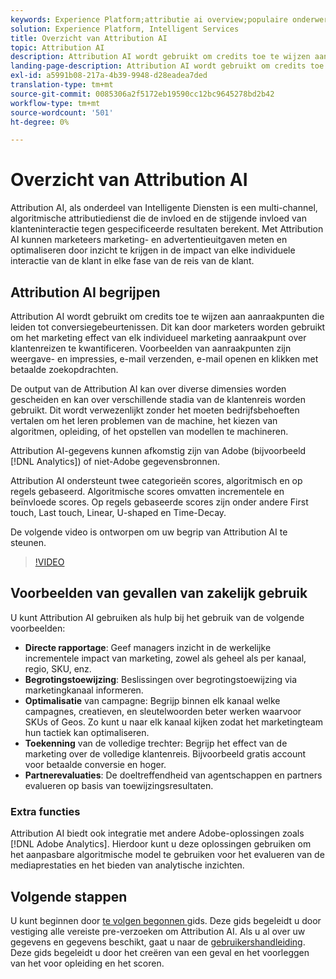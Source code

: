 ```yaml
---
keywords: Experience Platform;attributie ai overview;populaire onderwerpen;attributie ai;Attribution ai
solution: Experience Platform, Intelligent Services
title: Overzicht van Attribution AI
topic: Attribution AI
description: Attribution AI wordt gebruikt om credits toe te wijzen aan aanraakpunten die leiden tot conversiegebeurtenissen. Dit kan door marketers worden gebruikt om het marketing effect van elk individueel marketing aanraakpunt over klantenreizen te kwantificeren. Voorbeelden van aanraakpunten zijn weergave- en impressies, e-mail verzenden, e-mail openen en klikken met betaalde zoekopdrachten.
landing-page-description: Attribution AI wordt gebruikt om credits toe te wijzen aan aanraakpunten die leiden tot conversiegebeurtenissen. Dit kan door marketers worden gebruikt om het marketing effect van elk individueel marketing aanraakpunt over klantenreizen te kwantificeren.
exl-id: a5991b08-217a-4b39-9948-d28eadea7ded
translation-type: tm+mt
source-git-commit: 0085306a2f5172eb19590cc12bc9645278bd2b42
workflow-type: tm+mt
source-wordcount: '501'
ht-degree: 0%

---
```


# Overzicht van Attribution AI

Attribution AI, als onderdeel van Intelligente Diensten is een multi-channel, algoritmische attributiedienst die de invloed en de stijgende invloed van klanteninteractie tegen gespecificeerde resultaten berekent. Met Attribution AI kunnen marketeers marketing- en advertentieuitgaven meten en optimaliseren door inzicht te krijgen in de impact van elke individuele interactie van de klant in elke fase van de reis van de klant.

## Attribution AI begrijpen

Attribution AI wordt gebruikt om credits toe te wijzen aan aanraakpunten die leiden tot conversiegebeurtenissen. Dit kan door marketers worden gebruikt om het marketing effect van elk individueel marketing aanraakpunt over klantenreizen te kwantificeren. Voorbeelden van aanraakpunten zijn weergave- en impressies, e-mail verzenden, e-mail openen en klikken met betaalde zoekopdrachten.

De output van de Attribution AI kan over diverse dimensies worden gescheiden en kan over verschillende stadia van de klantenreis worden gebruikt. Dit wordt verwezenlijkt zonder het moeten bedrijfsbehoeften vertalen om het leren problemen van de machine, het kiezen van algoritmen, opleiding, of het opstellen van modellen te machineren.

Attribution AI-gegevens kunnen afkomstig zijn van Adobe (bijvoorbeeld [!DNL Analytics]) of niet-Adobe gegevensbronnen.

Attribution AI ondersteunt twee categorieën scores, algoritmisch en op regels gebaseerd. Algoritmische scores omvatten incrementele en beïnvloede scores. Op regels gebaseerde scores zijn onder andere First touch, Last touch, Linear, U-shaped en Time-Decay.

De volgende video is ontworpen om uw begrip van Attribution AI te steunen.

>[!VIDEO](https://video.tv.adobe.com/v/32667?learn=on&quality=12)

## Voorbeelden van gevallen van zakelijk gebruik

U kunt Attribution AI gebruiken als hulp bij het gebruik van de volgende voorbeelden:

- **Directe rapportage**: Geef managers inzicht in de werkelijke incrementele impact van marketing, zowel als geheel als per kanaal, regio, SKU, enz.
- **Begrotingstoewijzing**: Beslissingen over begrotingstoewijzing via marketingkanaal informeren.
- **Optimalisatie** van campagne: Begrijp binnen elk kanaal welke campagnes, creatieven, en sleutelwoorden beter werken waarvoor SKUs of Geos. Zo kunt u naar elk kanaal kijken zodat het marketingteam hun tactiek kan optimaliseren.
- **Toekenning** van de volledige trechter: Begrijp het effect van de marketing over de volledige klantenreis. Bijvoorbeeld gratis account voor betaalde conversie en hoger.
- **Partnerevaluaties**: De doeltreffendheid van agentschappen en partners evalueren op basis van toewijzingsresultaten.

### Extra functies

Attribution AI biedt ook integratie met andere Adobe-oplossingen zoals [!DNL Adobe Analytics]. Hierdoor kunt u deze oplossingen gebruiken om het aanpasbare algoritmische model te gebruiken voor het evalueren van de mediaprestaties en het bieden van analytische inzichten.

## Volgende stappen

U kunt beginnen door [te volgen begonnen ](./getting-started.md) gids. Deze gids begeleidt u door vestiging alle vereiste pre-verzoeken om Attribution AI. Als u al over uw gegevens en gegevens beschikt, gaat u naar de [gebruikershandleiding](./user-guide.md). Deze gids begeleidt u door het creëren van een geval en het voorleggen van het voor opleiding en het scoren.
